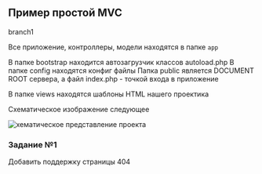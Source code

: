 ## Пример простой MVC ##
branch1

Все приложение, контроллеры, модели находятся в папке `app`

В папке bootstrap находится автозагрузчик классов autoload.php
В папке config находятся конфиг файлы
Папка public является DOCUMENT ROOT сервера, а файл index.php - точкой входа в приложение

В папке views находятся шаблоны HTML нашего проектика

Схематическое изображение следующее 

![хематическое представление проекта](https://drive.google.com/open?id=1piuns0txZogTcoqYVzyhsx8a_GwEt3F0)
### Задание №1 ###

Добавить поддержку страницы 404
